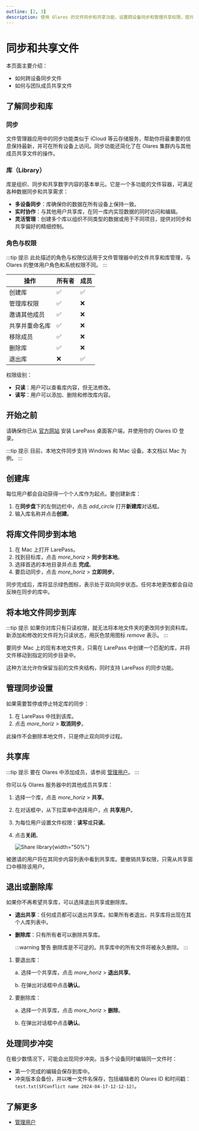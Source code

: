 ```yaml
---
outline: [2, 3]
description: 使用 Olares 的文件同步和共享功能，设置跨设备同步和管理共享权限，提升团队协作效率。
---
```


# 同步和共享文件

本页面主要介绍：
- 如何跨设备同步文件
- 如何与团队成员共享文件

## 了解同步和库

### 同步

文件管理器应用中的同步功能类似于 iCloud 等云存储服务，帮助你将最重要的信息保持最新，并可在所有设备上访问。同步功能还简化了在 Olares 集群内与其他成员共享文件的操作。

### 库（Library）

库是组织、同步和共享数字内容的基本单元。它是一个多功能的文件容器，可满足各种数据同步和共享需求：

* **多设备同步**：库确保你的数据在所有设备上保持一致。
* **实时协作**：与其他用户共享库，在同一库内实现数据的同时访问和编辑。
* **灵活管理**：创建多个库以组织不同类型的数据或用于不同项目，提供对同步和共享偏好的精细控制。

### 角色与权限

:::tip 提示
此处描述的角色与权限仅适用于文件管理器中的文件共享和库管理，与 Olares 的整体用户角色和系统权限不同。
:::

| 操作                     | 所有者 | 成员 |
|--------------------------|-------|------|
| 创建库                  | ✅     | ✅   |
| 管理库权限              | ✅     | ❌   |
| 邀请其他成员             | ✅     | ❌   |
| 共享并重命名库           | ✅     | ❌   |
| 移除成员                | ✅     | ❌   |
| 删除库                  | ✅     | ❌   |
| 退出库                  | ❌     | ✅   |

权限级别：
- **只读**：用户可以查看库内容，但无法修改。
- **读写**：用户可以添加、删除和修改库内容。

## 开始之前

请确保你已从 [官方网站](https://www.olares.xyz/larepass) 安装 LarePass 桌面客户端，并使用你的 Olares ID 登录。

:::tip 提示
目前，本地文件同步支持 Windows 和 Mac 设备。本文档以 Mac 为例。
:::

## 创建库

每位用户都会自动获得一个个人库作为起点。要创建新库：

1. 在**同步盘**下的左侧边栏中，点击 <i class="material-symbols-outlined">add_circle</i> 打开**新建库**对话框。
2. 输入库名称并点击**创建**。

## 将库文件同步到本地

1. 在 Mac 上打开 LarePass。
2. 找到目标库，点击 <i class="material-symbols-outlined">more_horiz</i> > **同步到本地**。
3. 选择首选的本地目录并点击 **完成**。
4. 要启动同步，点击 <i class="material-symbols-outlined">more_horiz</i> > **立即同步**。

同步完成后，库将显示绿色图标，表示处于双向同步状态。任何本地更改都会自动反映在同步的库中。

## 将本地文件同步到库

:::tip 提示
如果你对库只有只读权限，就无法将本地文件夹的更改同步到资料库。新添加和修改的文件将为只读状态，用灰色禁用图标 <i class="material-symbols-outlined">remove</i> 表示。
:::

要同步 Mac 上的现有本地文件夹，只需在 LarePass 中创建一个匹配的库，并将文件移动到指定的同步目录中。

这种方法允许你保留当前的文件夹结构，同时支持 LarePass 的同步功能。

## 管理同步设置

如果需要暂停或停止特定库的同步：

1. 在 LarePass 中找到该库。
2. 点击 <i class="material-symbols-outlined">more_horiz</i> > **取消同步**。

此操作不会删除本地文件，只是停止双向同步过程。

## 共享库

:::tip 提示
要在 Olares 中添加成员，请参阅 [管理用户](./manage-team.md)。
:::

你可以与 Olares 服务器中的其他成员共享库：

1. 选择一个库，点击 <i class="material-symbols-outlined">more_horiz</i> > **共享**。
2. 在对话框中，从下拉菜单中选择用户，点 **共享用户**。
3. 为每位用户设置文件权限：**读写**或**只读**。
4. 点击**关闭**。

   ![Share library](/images/manual/tasks/share-library.png#bordered){width="50%"}

被邀请的用户将在其同步内容列表中看到共享库。要撤销共享权限，只需从共享窗口中移除该用户。

## 退出或删除库

如果你不再希望共享库，可以选择退出共享或删除库。

- **退出共享**：任何成员都可以退出共享库。如果所有者退出，共享库将出现在其个人库列表中。
- **删除库**：只有所有者可以删除共享库。

   :::warning 警告
   删除库是不可逆的。共享库中的所有文件将被永久删除。
   :::

1. 要退出库：
   
   a. 选择一个共享库，点击 <i class="material-symbols-outlined">more_horiz</i> > **退出共享**。

   b. 在弹出对话框中点击**确认**。
2. 要删除库：

   a. 选择一个共享库，点击 <i class="material-symbols-outlined">more_horiz</i> > **删除**。

   b. 在弹出对话框中点击**确认**。

## 处理同步冲突

在极少数情况下，可能会出现同步冲突。当多个设备同时编辑同一文件时：

* 第一个完成的编辑会保存到库中。
* 冲突版本会备份，并以唯一文件名保存，包括编辑者的 Olares ID 和时间戳：`test.txt(SFConflict name 2024-04-17-12-12-12)`。

## 了解更多

- [管理用户](./manage-team.md)